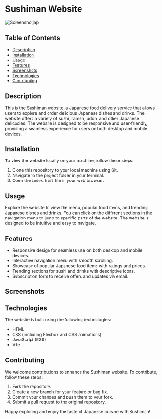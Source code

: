 # Sushiman Website


![Screenshotjap](https://github.com/MohammadShahidBeigh/sushiman/assets/85876937/2879cedd-4042-4c21-b635-1733a35e6985)

## Table of Contents

- [Description](#description)
- [Installation](#installation)
- [Usage](#usage)
- [Features](#features)
- [Screenshots](#screenshots)
- [Technologies](#technologies)
- [Contributing](#contributing)

## Description

This is the Sushiman website, a Japanese food delivery service that allows users to explore and order delicious Japanese dishes and drinks. The website offers a variety of sushi, ramen, udon, and other Japanese delicacies. The website is designed to be responsive and user-friendly, providing a seamless experience for users on both desktop and mobile devices.

## Installation

To view the website locally on your machine, follow these steps:

1. Clone this repository to your local machine using Git.
2. Navigate to the project folder in your terminal.
3. Open the `index.html` file in your web browser.

## Usage

Explore the website to view the menu, popular food items, and trending Japanese dishes and drinks. You can click on the different sections in the navigation menu to jump to specific parts of the website. The website is designed to be intuitive and easy to navigate.

## Features

- Responsive design for seamless use on both desktop and mobile devices.
- Interactive navigation menu with smooth scrolling.
- Showcase of popular Japanese food items with ratings and prices.
- Trending sections for sushi and drinks with descriptive icons.
- Subscription form to receive offers and updates via email.

## Screenshots



## Technologies

The website is built using the following technologies:

- HTML
- CSS (including Flexbox and CSS animations)
- JavaScript (ES6)
- Vite

## Contributing

We welcome contributions to enhance the Sushiman website. To contribute, follow these steps:

1. Fork the repository.
2. Create a new branch for your feature or bug fix.
3. Commit your changes and push them to your fork.
4. Submit a pull request to the original repository.

Happy exploring and enjoy the taste of Japanese cuisine with Sushiman!
